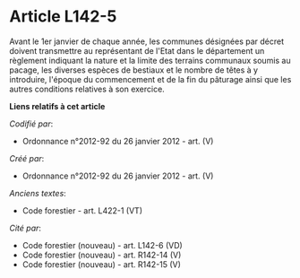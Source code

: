 # Article L142-5

Avant le 1er janvier de chaque année, les communes désignées par décret doivent transmettre au représentant de l'Etat dans le
département un règlement indiquant la nature et la limite des terrains communaux soumis au pacage, les diverses espèces de
bestiaux et le nombre de têtes à y introduire, l'époque du commencement et de la fin du pâturage ainsi que les autres
conditions relatives à son exercice.

**Liens relatifs à cet article**

_Codifié par_:

  - Ordonnance n°2012-92 du 26 janvier 2012 - art. (V)

_Créé par_:

  - Ordonnance n°2012-92 du 26 janvier 2012 - art. (V)

_Anciens textes_:

  - Code forestier - art. L422-1 (VT)

_Cité par_:

  - Code forestier (nouveau) - art. L142-6 (VD)
  - Code forestier (nouveau) - art. R142-14 (V)
  - Code forestier (nouveau) - art. R142-15 (V)
